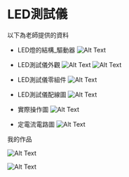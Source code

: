 # LED測試儀

以下為老師提供的資料

- LED燈的結構_驅動器
![Alt Text](./01_LED燈的結構_驅動器.png)

- LED測試儀外觀
![Alt Text](./02_LED測試儀外觀1.jpg)
![Alt Text](./02_LED測試儀外觀2.jpg)

- LED測試儀零組件
![Alt Text](./03_LED測試儀_零組件.png)

- LED測試儀配線圖
![Alt Text](./04_LED測試儀配線圖.png)

- 實際操作圖
![Alt Text](./05_LED測試儀_實際操作圖.jpg)

- 定電流電路圖
![Alt Text](./06_LED測試儀_定電流電路圖.png)

我的作品

![Alt Text](./07_我的作品_0.jpg)

![Alt Text](./07_我的作品_1.jpg)
